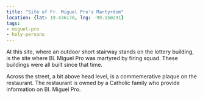 ```yaml
---
title: "Site of Fr. Miguel Pro's Martyrdom"
location: {lat: 19.436178, lng: -99.150291}
tags:
- miguel-pro
- holy-persons
---
```


At this site, where an outdoor short stairway stands on the lottery building, is the site where Bl. Miguel Pro was martyred by firing squad.  These buildings were all built since that time.

Across the street, a bit above head level, is a commemerative plaque on the restaurant.  The restaurant is owned by a Catholic family who provide information on Bl. Miguel Pro.
